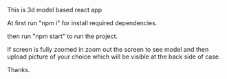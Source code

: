 This is 3d model based react app

At first run "npm i" for install required dependencies.

then run "npm start" to run the project.

If screen is fully zoomed in zoom out the screen to see model and then upload picture of your choice which will be visible at the back side of case.

Thanks.


